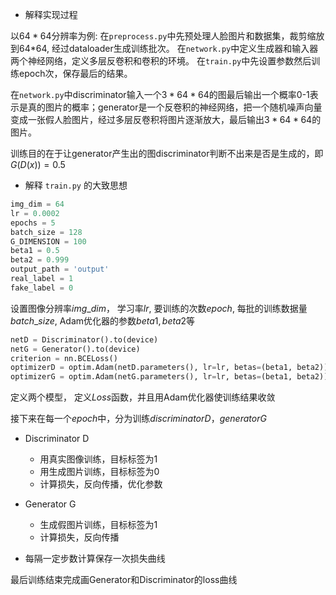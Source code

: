 - 解释实现过程

以$64*64$分辨率为例:
在`preprocess.py`中先预处理人脸图片和数据集，裁剪缩放到64*64, 经过dataloader生成训练批次。 在`network.py`中定义生成器和输入器两个神经网络，定义多层反卷积和卷积的环境。 在`train.py`中先设置参数然后训练epoch次，保存最后的结果。

在`network.py`中discriminator输入一个$3*64*64$的图最后输出一个概率0-1表示是真的图片的概率；generator是一个反卷积的神经网络，把一个随机噪声向量变成一张假人脸图片，经过多层反卷积将图片逐渐放大，最后输出$3*64*64$的图片。

训练目的在于让generator产生出的图discriminator判断不出来是否是生成的，即$G(D(x)) = 0.5$

- 解释 `train.py` 的大致思想

```python
img_dim = 64
lr = 0.0002
epochs = 5
batch_size = 128
G_DIMENSION = 100
beta1 = 0.5
beta2 = 0.999
output_path = 'output'
real_label = 1
fake_label = 0
```
设置图像分辨率$img\_dim$，
学习率$lr$, 
要训练的次数$epoch$, 
每批的训练数据量$batch\_size$, Adam优化器的参数$beta1, beta2$等
```python
netD = Discriminator().to(device)
netG = Generator().to(device)
criterion = nn.BCELoss()
optimizerD = optim.Adam(netD.parameters(), lr=lr, betas=(beta1, beta2))
optimizerG = optim.Adam(netG.parameters(), lr=lr, betas=(beta1, beta2))
```
定义两个模型， 定义$Loss$函数，并且用Adam优化器使训练结果收敛

接下来在每一个$epoch$中，分为训练$discriminatorD$，$generatorG$

- Discriminator D
    - 用真实图像训练，目标标签为1
    - 用生成图片训练，目标标签为0
    - 计算损失，反向传播，优化参数

- Generator G
    - 生成假图片训练，目标标签为1
    - 计算损失，反向传播

- 每隔一定步数计算保存一次损失曲线

最后训练结束完成画Generator和Discriminator的loss曲线